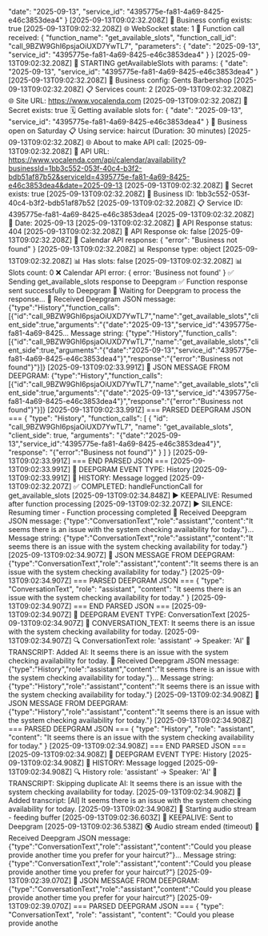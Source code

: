 
  "date": "2025-09-13",
  "service_id": "4395775e-fa81-4a69-8425-e46c3853dea4"
}
[2025-09-13T09:02:32.208Z] 🏢 Business config exists: true
[2025-09-13T09:02:32.208Z] 🌐 WebSocket state: 1
🔧 Function call received: {
  "function_name": "get_available_slots",
  "function_call_id": "call_9BZW9GhI6psjaOiUXD7YwTL7",
  "parameters": {
    "date": "2025-09-13",
    "service_id": "4395775e-fa81-4a69-8425-e46c3853dea4"
  }
}
[2025-09-13T09:02:32.208Z] 🚀 STARTING getAvailableSlots with params: {
  "date": "2025-09-13",
  "service_id": "4395775e-fa81-4a69-8425-e46c3853dea4"
}
[2025-09-13T09:02:32.208Z] 🏢 Business config: Gents Barbershop
[2025-09-13T09:02:32.208Z] 📋 Services count: 2
[2025-09-13T09:02:32.208Z] 🌐 Site URL: https://www.vocalenda.com
[2025-09-13T09:02:32.208Z] 🔑 Secret exists: true
🗓️ Getting available slots for: {
  "date": "2025-09-13",
  "service_id": "4395775e-fa81-4a69-8425-e46c3853dea4"
}
📅 Business open on Saturday
📋 Using service: haircut (Duration: 30 minutes)
[2025-09-13T09:02:32.208Z] 🌐 About to make API call:
[2025-09-13T09:02:32.208Z] 🔗 API URL: https://www.vocalenda.com/api/calendar/availability?businessId=1bb3c552-053f-40c4-b3f2-bdb51af87b52&serviceId=4395775e-fa81-4a69-8425-e46c3853dea4&date=2025-09-13
[2025-09-13T09:02:32.208Z] 🔑 Secret exists: true
[2025-09-13T09:02:32.208Z] 🏢 Business ID: 1bb3c552-053f-40c4-b3f2-bdb51af87b52
[2025-09-13T09:02:32.208Z] 📋 Service ID: 4395775e-fa81-4a69-8425-e46c3853dea4
[2025-09-13T09:02:32.208Z] 📅 Date: 2025-09-13
[2025-09-13T09:02:32.208Z] 📡 API Response status: 404
[2025-09-13T09:02:32.208Z] 📡 API Response ok: false
[2025-09-13T09:02:32.208Z] 📅 Calendar API response: {
  "error": "Business not found"
}
[2025-09-13T09:02:32.208Z] 📊 Response type: object
[2025-09-13T09:02:32.208Z] 📊 Has slots: false
[2025-09-13T09:02:32.208Z] 📊 Slots count: 0
❌ Calendar API error: { error: 'Business not found' }
✅ Sending get_available_slots response to Deepgram
✅ Function response sent successfully to Deepgram
🔄 Waiting for Deepgram to process the response...
📨 Received Deepgram JSON message: {"type":"History","function_calls":[{"id":"call_9BZW9GhI6psjaOiUXD7YwTL7","name":"get_available_slots","client_side":true,"arguments":"{\"date\":\"2025-09-13\",\"service_id\":\"4395775e-fa81-4a69-8425...
Message string: {"type":"History","function_calls":[{"id":"call_9BZW9GhI6psjaOiUXD7YwTL7","name":"get_available_slots","client_side":true,"arguments":"{\"date\":\"2025-09-13\",\"service_id\":\"4395775e-fa81-4a69-8425-e46c3853dea4\"}","response":"{\"error\":\"Business not found\"}"}]}
[2025-09-13T09:02:33.991Z] 📨 JSON MESSAGE FROM DEEPGRAM: {"type":"History","function_calls":[{"id":"call_9BZW9GhI6psjaOiUXD7YwTL7","name":"get_available_slots","client_side":true,"arguments":"{\"date\":\"2025-09-13\",\"service_id\":\"4395775e-fa81-4a69-8425-e46c3853dea4\"}","response":"{\"error\":\"Business not found\"}"}]}
[2025-09-13T09:02:33.991Z] === PARSED DEEPGRAM JSON ===
{
  "type": "History",
  "function_calls": [
    {
      "id": "call_9BZW9GhI6psjaOiUXD7YwTL7",
      "name": "get_available_slots",
      "client_side": true,
      "arguments": "{\"date\":\"2025-09-13\",\"service_id\":\"4395775e-fa81-4a69-8425-e46c3853dea4\"}",
      "response": "{\"error\":\"Business not found\"}"
    }
  ]
}
[2025-09-13T09:02:33.991Z] === END PARSED JSON ===
[2025-09-13T09:02:33.991Z] 🎯 DEEPGRAM EVENT TYPE: History
[2025-09-13T09:02:33.991Z] 📜 HISTORY: Message logged
[2025-09-13T09:02:32.207Z] ✅ COMPLETED: handleFunctionCall for get_available_slots
[2025-09-13T09:02:34.848Z] ▶️ KEEPALIVE: Resumed after function processing
[2025-09-13T09:02:32.207Z] ▶️ SILENCE: Resuming timer - Function processing completed
📨 Received Deepgram JSON message: {"type":"ConversationText","role":"assistant","content":"It seems there is an issue with the system checking availability for today."}...
Message string: {"type":"ConversationText","role":"assistant","content":"It seems there is an issue with the system checking availability for today."}
[2025-09-13T09:02:34.907Z] 📨 JSON MESSAGE FROM DEEPGRAM: {"type":"ConversationText","role":"assistant","content":"It seems there is an issue with the system checking availability for today."}
[2025-09-13T09:02:34.907Z] === PARSED DEEPGRAM JSON ===
{
  "type": "ConversationText",
  "role": "assistant",
  "content": "It seems there is an issue with the system checking availability for today."
}
[2025-09-13T09:02:34.907Z] === END PARSED JSON ===
[2025-09-13T09:02:34.907Z] 🎯 DEEPGRAM EVENT TYPE: ConversationText
[2025-09-13T09:02:34.907Z] 💭 CONVERSATION_TEXT: It seems there is an issue with the system checking availability for today.
[2025-09-13T09:02:34.907Z] 🔍 ConversationText role: 'assistant' -> Speaker: 'AI'
📝 TRANSCRIPT: Added AI: It seems there is an issue with the system checking availability for today.
📨 Received Deepgram JSON message: {"type":"History","role":"assistant","content":"It seems there is an issue with the system checking availability for today."}...
Message string: {"type":"History","role":"assistant","content":"It seems there is an issue with the system checking availability for today."}
[2025-09-13T09:02:34.908Z] 📨 JSON MESSAGE FROM DEEPGRAM: {"type":"History","role":"assistant","content":"It seems there is an issue with the system checking availability for today."}
[2025-09-13T09:02:34.908Z] === PARSED DEEPGRAM JSON ===
{
  "type": "History",
  "role": "assistant",
  "content": "It seems there is an issue with the system checking availability for today."
}
[2025-09-13T09:02:34.908Z] === END PARSED JSON ===
[2025-09-13T09:02:34.908Z] 🎯 DEEPGRAM EVENT TYPE: History
[2025-09-13T09:02:34.908Z] 📜 HISTORY: Message logged
[2025-09-13T09:02:34.908Z] 🔍 History role: 'assistant' -> Speaker: 'AI'
📝 TRANSCRIPT: Skipping duplicate AI: It seems there is an issue with the system checking availability for today.
[2025-09-13T09:02:34.908Z] 📝 Added transcript: [AI] It seems there is an issue with the system checking availability for today.
[2025-09-13T09:02:34.908Z] 🎵 Starting audio stream - feeding buffer
[2025-09-13T09:02:36.603Z] 💓 KEEPALIVE: Sent to Deepgram
[2025-09-13T09:02:36.538Z] 🔇 Audio stream ended (timeout)
📨 Received Deepgram JSON message: {"type":"ConversationText","role":"assistant","content":"Could you please provide another time you prefer for your haircut?"}...
Message string: {"type":"ConversationText","role":"assistant","content":"Could you please provide another time you prefer for your haircut?"}
[2025-09-13T09:02:39.070Z] 📨 JSON MESSAGE FROM DEEPGRAM: {"type":"ConversationText","role":"assistant","content":"Could you please provide another time you prefer for your haircut?"}
[2025-09-13T09:02:39.070Z] === PARSED DEEPGRAM JSON ===
{
  "type": "ConversationText",
  "role": "assistant",
  "content": "Could you please provide anothe